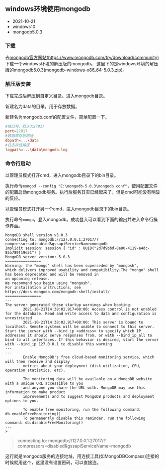 ## windows环境使用mongodb

- 2021-10-21
- windows10
- mongodb5.0.3

### 下载

去[mongodb官方网站(https://www.mongodb.com/try/download/community)](https://www.mongodb.com/try/download/community)下载一个windows环境的解压版的mongodb。
这里下的是windows环境的解压版的mongodb5.0.3(mongodb-windows-x86_64-5.0.3.zip)。

### 解压版安装

下载完成后解压到自定义目录。进入mongodb目录。

新建名为data的目录，用于存放数据。

新建名为mongodb.conf的配置文件，简单配置一下。

```conf
#端口号，默认为27017
port=27017
#数据库存放路径
dbpath=...\data
#日志存放路径
logpath=...\data\mongodb.log
```

### 命令行启动

以管理员模式打开cmd，进入mongodb目录下的bin目录。

执行命令`mongod --config "E:\mongodb-5.0.3\mongodb.conf"`，使用配置文件的配置启动mongodb服务。执行后服务其实已经起来了，但是cmd可能没有明显的反应。

以管理员模式打开另一个cmd，进入mongodb目录下的bin目录。

执行命令`mongo`，登入mongodb。成功登入可以看到下面的输出并进入命令行操作界面。

```shell
MongoDB shell version v5.0.3
connecting to: mongodb://127.0.0.1:27017/?compressors=disabled&gssapiServiceName=mongodb
Implicit session: session { "id" : UUID("2d7d9bbd-8a80-4119-a4dc-85b789f19e51") }
MongoDB server version: 5.0.3
================
Warning: the "mongo" shell has been superseded by "mongosh",
which delivers improved usability and compatibility.The "mongo" shell has been deprecated and will be removed in
an upcoming release.
We recommend you begin using "mongosh".
For installation instructions, see
https://docs.mongodb.com/mongodb-shell/install/
================
---
The server generated these startup warnings when booting:
        2021-10-21T14:38:02.917+08:00: Access control is not enabled for the database. Read and write access to data and configuration is unrestricted
        2021-10-21T14:38:02.917+08:00: This server is bound to localhost. Remote systems will be unable to connect to this server. Start the server with --bind_ip <address> to specify which IP addresses it should serve responses from, or with --bind_ip_all to bind to all interfaces. If this behavior is desired, start the server with --bind_ip 127.0.0.1 to disable this warning
---
---
        Enable MongoDB's free cloud-based monitoring service, which will then receive and display
        metrics about your deployment (disk utilization, CPU, operation statistics, etc).

        The monitoring data will be available on a MongoDB website with a unique URL accessible to you
        and anyone you share the URL with. MongoDB may use this information to make product
        improvements and to suggest MongoDB products and deployment options to you.

        To enable free monitoring, run the following command: db.enableFreeMonitoring()
        To permanently disable this reminder, run the following command: db.disableFreeMonitoring()
---
>
```

> connecting to: mongodb://127.0.0.1:27017/?compressors=disabled&gssapiServiceName=mongodb

这行就是mongodb服务的连接地址，用连接工具(如MongoDBCompass)连接的时候就用这个，这里没有设置密码，可以直接连。
